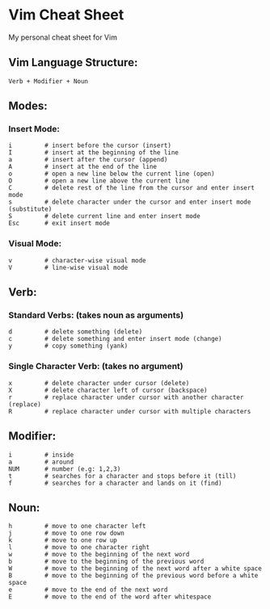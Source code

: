 # Vim Cheat Sheet
My personal cheat sheet for Vim

## Vim Language Structure:
```
Verb + Modifier + Noun
```

## Modes:
### Insert Mode:

```
i         # insert before the cursor (insert)
I         # insert at the beginning of the line
a         # insert after the cursor (append)
A         # insert at the end of the line
o         # open a new line below the current line (open)
O         # open a new line above the current line
C         # delete rest of the line from the cursor and enter insert mode
s         # delete character under the cursor and enter insert mode (substitute)
S         # delete current line and enter insert mode
Esc       # exit insert mode
```

### Visual Mode:
```
v         # character-wise visual mode
V         # line-wise visual mode
```

## Verb:
### Standard Verbs: (takes noun as arguments)
```
d         # delete something (delete)
c         # delete something and enter insert mode (change)
y         # copy something (yank)
```
### Single Character Verb: (takes no argument)
```
x         # delete character under cursor (delete)
X         # delete character left of cursor (backspace)
r         # replace character under cursor with another character (replace)
R         # replace character under cursor with multiple characters
```


## Modifier:
```
i         # inside
a         # around
NUM       # number (e.g: 1,2,3)
t         # searches for a character and stops before it (till)
f         # searches for a character and lands on it (find)
```

## Noun:
```
h         # move to one character left
j         # move to one row down
k         # move to one row up
l         # move to one character right
w         # move to the beginning of the next word
b         # move to the beginning of the previous word
W         # move to the beginning of the next word after a white space
B         # move to the beginning of the previous word before a white space
e         # move to the end of the next word
E         # move to the end of the word after whitespace
```
